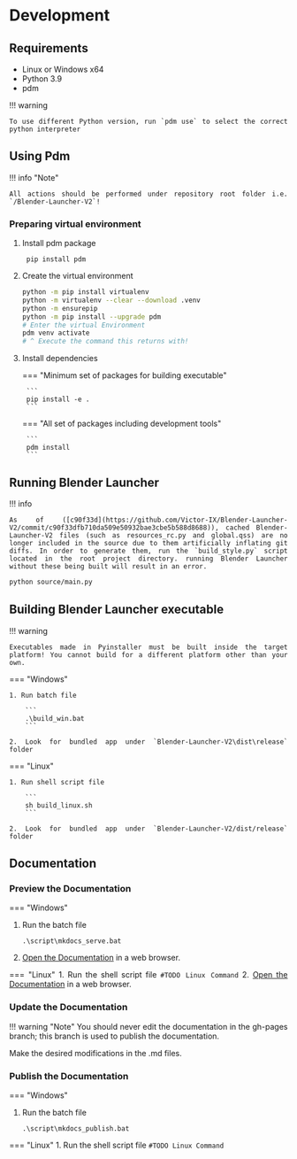 <style>body {text-align: justify}</style>

# Development

## Requirements

- Linux or Windows x64
- Python 3.9
- pdm

!!! warning

    To use different Python version, run `pdm use` to select the correct python interpreter

## Using Pdm

!!! info "Note"

    All actions should be performed under repository root folder i.e. `/Blender-Launcher-V2`!

### Preparing virtual environment

1. Install pdm package

        pip install pdm

2. Create the virtual environment

    ```bash
    python -m pip install virtualenv
    python -m virtualenv --clear --download .venv
    python -m ensurepip
    python -m pip install --upgrade pdm
    # Enter the virtual Environment
    pdm venv activate
    # ^ Execute the command this returns with!
    ```

3. Install dependencies

    === "Minimum set of packages for building executable"

        ```
        pip install -e .
        ```

    === "All set of packages including development tools"

        ```
        pdm install
        ```

## Running Blender Launcher

!!! info

    As of ([c90f33d](https://github.com/Victor-IX/Blender-Launcher-V2/commit/c90f33dfb710da509e50932bae3cbe5b588d8688)), cached Blender-Launcher-V2 files (such as resources_rc.py and global.qss) are no longer included in the source due to them artificially inflating git diffs. In order to generate them, run the `build_style.py` script located in the root project directory. running Blender Launcher without these being built will result in an error.

```bash
python source/main.py
```

## Building Blender Launcher executable

!!! warning

    Executables made in Pyinstaller must be built inside the target platform! You cannot build for a different platform other than your own.

=== "Windows"

    1. Run batch file

        ```
        .\build_win.bat
        ```

    2. Look for bundled app under `Blender-Launcher-V2\dist\release` folder

=== "Linux"

    1. Run shell script file

        ```
        sh build_linux.sh
        ```

    2. Look for bundled app under `Blender-Launcher-V2/dist/release` folder


## Documentation

### Preview the Documentation

=== "Windows"
   1. Run the batch file
        ```
        .\script\mkdocs_serve.bat
        ```
   2. [Open the Documentation](http://127.0.0.1:8000/) in a web browser.

=== "Linux"
    1. Run the shell script file
        ```
        #TODO Linux Command
        ```
    2. [Open the Documentation](http://127.0.0.1:8000/) in a web browser.

### Update the Documentation

!!! warning "Note"
    You should never edit the documentation in the gh-pages branch; this branch is used to publish the documentation.

Make the desired modifications in the .md files.

### Publish the Documentation

=== "Windows"
   1. Run the batch file
        ```
        .\script\mkdocs_publish.bat
        ```

=== "Linux"
    1. Run the shell script file
        ```
        #TODO Linux Command
        ```